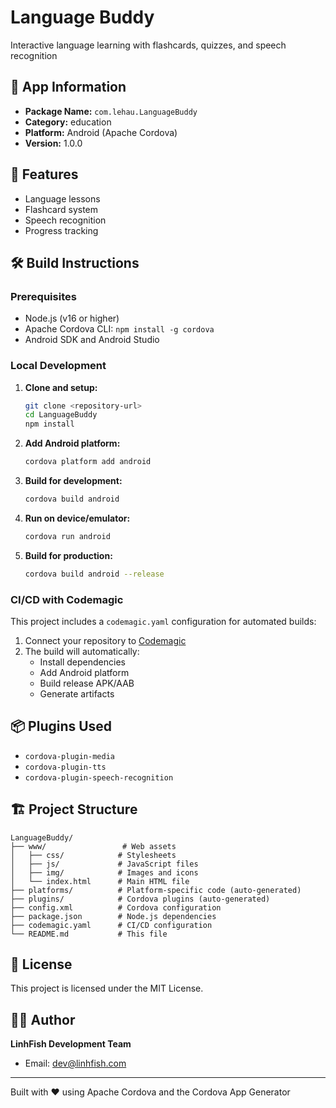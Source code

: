 # Language Buddy

Interactive language learning with flashcards, quizzes, and speech recognition

## 📱 App Information

- **Package Name:** `com.lehau.LanguageBuddy`
- **Category:** education
- **Platform:** Android (Apache Cordova)
- **Version:** 1.0.0

## 🚀 Features

- Language lessons
- Flashcard system
- Speech recognition
- Progress tracking

## 🛠️ Build Instructions

### Prerequisites

- Node.js (v16 or higher)
- Apache Cordova CLI: `npm install -g cordova`
- Android SDK and Android Studio

### Local Development

1. **Clone and setup:**
   ```bash
   git clone <repository-url>
   cd LanguageBuddy
   npm install
   ```

2. **Add Android platform:**
   ```bash
   cordova platform add android
   ```

3. **Build for development:**
   ```bash
   cordova build android
   ```

4. **Run on device/emulator:**
   ```bash
   cordova run android
   ```

5. **Build for production:**
   ```bash
   cordova build android --release
   ```

### CI/CD with Codemagic

This project includes a `codemagic.yaml` configuration for automated builds:

1. Connect your repository to [Codemagic](https://codemagic.io)
2. The build will automatically:
   - Install dependencies
   - Add Android platform
   - Build release APK/AAB
   - Generate artifacts

## 📦 Plugins Used

- `cordova-plugin-media`
- `cordova-plugin-tts`
- `cordova-plugin-speech-recognition`

## 🏗️ Project Structure

```
LanguageBuddy/
├── www/                 # Web assets
│   ├── css/            # Stylesheets
│   ├── js/             # JavaScript files
│   ├── img/            # Images and icons
│   └── index.html      # Main HTML file
├── platforms/          # Platform-specific code (auto-generated)
├── plugins/            # Cordova plugins (auto-generated)
├── config.xml          # Cordova configuration
├── package.json        # Node.js dependencies
├── codemagic.yaml      # CI/CD configuration
└── README.md           # This file
```

## 📄 License

This project is licensed under the MIT License.

## 👨‍💻 Author

**LinhFish Development Team**
- Email: dev@linhfish.com

---

Built with ❤️ using Apache Cordova and the Cordova App Generator